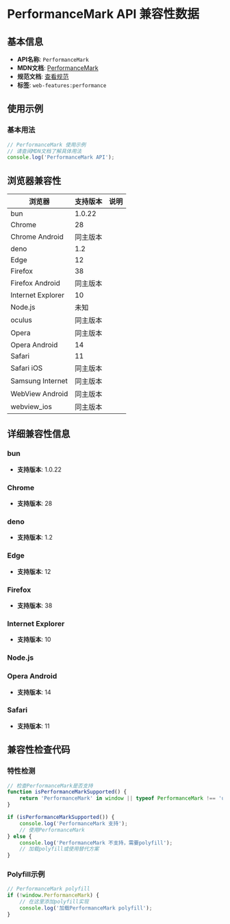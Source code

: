 # PerformanceMark API 兼容性数据

## 基本信息

- **API名称**: `PerformanceMark`
- **MDN文档**: [PerformanceMark](https://developer.mozilla.org/docs/Web/API/PerformanceMark)
- **规范文档**: [查看规范](https://w3c.github.io/user-timing/#performancemark)
- **标签**: `web-features:performance`

## 使用示例

### 基本用法

```javascript
// PerformanceMark 使用示例
// 请查阅MDN文档了解具体用法
console.log('PerformanceMark API');
```

## 浏览器兼容性

| 浏览器 | 支持版本 | 说明 |
|--------|----------|------|
| bun | 1.0.22 |  |
| Chrome | 28 |  |
| Chrome Android | 同主版本 |  |
| deno | 1.2 |  |
| Edge | 12 |  |
| Firefox | 38 |  |
| Firefox Android | 同主版本 |  |
| Internet Explorer | 10 |  |
| Node.js | 未知 |  |
| oculus | 同主版本 |  |
| Opera | 同主版本 |  |
| Opera Android | 14 |  |
| Safari | 11 |  |
| Safari iOS | 同主版本 |  |
| Samsung Internet | 同主版本 |  |
| WebView Android | 同主版本 |  |
| webview_ios | 同主版本 |  |

## 详细兼容性信息

### bun

- **支持版本**: 1.0.22

### Chrome

- **支持版本**: 28

### deno

- **支持版本**: 1.2

### Edge

- **支持版本**: 12

### Firefox

- **支持版本**: 38

### Internet Explorer

- **支持版本**: 10

### Node.js


### Opera Android

- **支持版本**: 14

### Safari

- **支持版本**: 11

## 兼容性检查代码

### 特性检测

```javascript
// 检查PerformanceMark是否支持
function isPerformanceMarkSupported() {
    return 'PerformanceMark' in window || typeof PerformanceMark !== 'undefined';
}

if (isPerformanceMarkSupported()) {
    console.log('PerformanceMark 支持');
    // 使用PerformanceMark
} else {
    console.log('PerformanceMark 不支持，需要polyfill');
    // 加载polyfill或使用替代方案
}
```

### Polyfill示例

```javascript
// PerformanceMark polyfill
if (!window.PerformanceMark) {
    // 在这里添加polyfill实现
    console.log('加载PerformanceMark polyfill');
}
```

